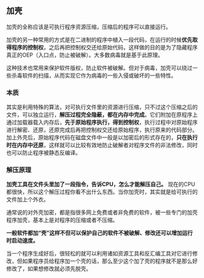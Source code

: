 ## 加壳
加壳的全称应该是可执行程序资源压缩，压缩后的程序可以直接运行。

加壳的另一种常用的方式是在二进制的程序中植入一段代码，在运行的时候**优先取得程序的控制权**，之后再把控制权交还给原始代码，这样做的目的是为了隐藏程序真正的OEP（入口点，防止被破解）。大多数病毒就是基于此原理。

这种技术也常用来保护软件版权，防止软件被破解。但对于病毒，加壳可以绕过一些杀毒软件的扫描，从而实现它作为病毒的一些入侵或破坏的一些特性。


### 本质

其实是利用特殊的算法，对可执行文件里的资源进行压缩，只不过这个压缩之后的文件，可以独立运行，**解压过程完全隐蔽，都在内存中完成**。它们附加在原程序上通过加载器载入内存后，**先于原始程序执行，得到控制权**，执行过程中对原始程序进行解密、还原，还原完成后再把控制权交还给原始程序，执行原来的代码部分。加上外壳后，原始程序代码在磁盘文件中一般是以加密后的形式存在的，**只在执行时在内存中还原**，这样就可以比较有效地防止破解者对程序文件的非法修改，同时也可以防止程序被静态反编译。

### 解压原理
**加壳工具在文件头里加了一段指令，告诉CPU，怎么才能解压自己。** 现在的CPU都很快，所以这个解压过程你看不出什么东西。当你加壳时，其实就是给可执行的文件加上个外衣。

通常说的对外壳加密，都是指很多网上免费或者非免费的软件，被一些专门的加壳程序加壳，基本上是对程序的压缩或者不压缩。

**一般软件都加“壳”这样不但可以保护自己的软件不被破解、修改还可以增加运行时启动速度。**

当一个程序生成好后，很轻松的就可以利用诸如资源工具和反汇编工具对它进行修改，但如果程序员给程序加一个壳的话，那么至少这个加了壳的程序就不是那么好修改了，如果想修改就必须先脱壳。
